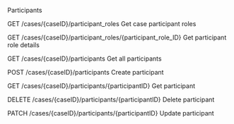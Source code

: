 Participants


GET
/cases/{caseID}/participant_roles
Get case participant roles


GET
/cases/{caseID}/participant_roles/{participant_role_ID}
Get participant role details


GET
/cases/{caseID}/participants
Get all participants


POST
/cases/{caseID}/participants
Create participant


GET
/cases/{caseID}/participants/{participantID}
Get participant


DELETE
/cases/{caseID}/participants/{participantID}
Delete participant


PATCH
/cases/{caseID}/participants/{participantID}
Update participant